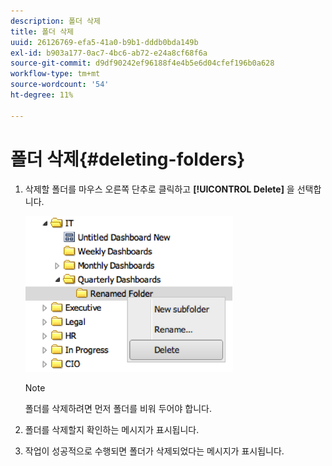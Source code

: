 ```yaml
---
description: 폴더 삭제
title: 폴더 삭제
uuid: 26126769-efa5-41a0-b9b1-dddb0bda149b
exl-id: b903a177-0ac7-4bc6-ab72-e24a8cf68f6a
source-git-commit: d9df90242ef96188f4e4b5e6d04cfef196b0a628
workflow-type: tm+mt
source-wordcount: '54'
ht-degree: 11%

---
```


# 폴더 삭제{#deleting-folders}

1. 삭제할 폴더를 마우스 오른쪽 단추로 클릭하고 **[!UICONTROL Delete]** 을 선택합니다.

   ![](assets/delete_folder.png)

   >[!NOTE]
   >
   >폴더를 삭제하려면 먼저 폴더를 비워 두어야 합니다.

1. 폴더를 삭제할지 확인하는 메시지가 표시됩니다.
1. 작업이 성공적으로 수행되면 폴더가 삭제되었다는 메시지가 표시됩니다.
